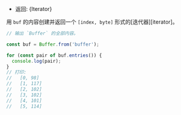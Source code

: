 <!-- YAML
added: v1.1.0
-->

* 返回: {Iterator}

用 `buf` 的内容创建并返回一个 `[index, byte]` 形式的[迭代器][iterator]。

```js
// 输出 `Buffer` 的全部内容。

const buf = Buffer.from('buffer');

for (const pair of buf.entries()) {
  console.log(pair);
}
// 打印:
//   [0, 98]
//   [1, 117]
//   [2, 102]
//   [3, 102]
//   [4, 101]
//   [5, 114]
```

